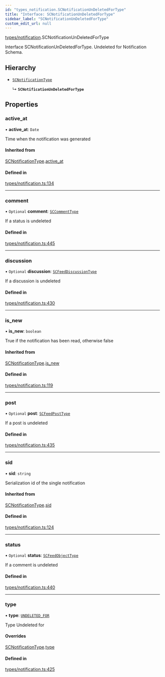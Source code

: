 ```yaml
---
id: "types_notification.SCNotificationUnDeletedForType"
title: "Interface: SCNotificationUnDeletedForType"
sidebar_label: "SCNotificationUnDeletedForType"
custom_edit_url: null
---
```


[types/notification](../modules/types_notification).SCNotificationUnDeletedForType

Interface SCNotificationUnDeletedForType.
Undeleted for Notification Schema.

## Hierarchy

- [`SCNotificationType`](types_notification.SCNotificationType)

  ↳ **`SCNotificationUnDeletedForType`**

## Properties

### active\_at

• **active\_at**: `Date`

Time when the notification was generated

#### Inherited from

[SCNotificationType](types_notification.SCNotificationType).[active_at](types_notification.SCNotificationType#active_at)

#### Defined in

[types/notification.ts:134](https://github.com/selfcommunity/community-ui/blob/7897031/packages/sc-core/src/types/notification.ts#L134)

___

### comment

• `Optional` **comment**: [`SCCommentType`](types_comment.SCCommentType)

If a status is undeleted

#### Defined in

[types/notification.ts:445](https://github.com/selfcommunity/community-ui/blob/7897031/packages/sc-core/src/types/notification.ts#L445)

___

### discussion

• `Optional` **discussion**: [`SCFeedDiscussionType`](types_feed.SCFeedDiscussionType)

If a discussion is undeleted

#### Defined in

[types/notification.ts:430](https://github.com/selfcommunity/community-ui/blob/7897031/packages/sc-core/src/types/notification.ts#L430)

___

### is\_new

• **is\_new**: `boolean`

True if the notification has been read, otherwise false

#### Inherited from

[SCNotificationType](types_notification.SCNotificationType).[is_new](types_notification.SCNotificationType#is_new)

#### Defined in

[types/notification.ts:119](https://github.com/selfcommunity/community-ui/blob/7897031/packages/sc-core/src/types/notification.ts#L119)

___

### post

• `Optional` **post**: [`SCFeedPostType`](types_feed.SCFeedPostType)

If a post is undeleted

#### Defined in

[types/notification.ts:435](https://github.com/selfcommunity/community-ui/blob/7897031/packages/sc-core/src/types/notification.ts#L435)

___

### sid

• **sid**: `string`

Serialization id of the single notification

#### Inherited from

[SCNotificationType](types_notification.SCNotificationType).[sid](types_notification.SCNotificationType#sid)

#### Defined in

[types/notification.ts:124](https://github.com/selfcommunity/community-ui/blob/7897031/packages/sc-core/src/types/notification.ts#L124)

___

### status

• `Optional` **status**: [`SCFeedObjectType`](types_feed.SCFeedObjectType)

If a comment is undeleted

#### Defined in

[types/notification.ts:440](https://github.com/selfcommunity/community-ui/blob/7897031/packages/sc-core/src/types/notification.ts#L440)

___

### type

• **type**: [`UNDELETED_FOR`](../enums/types_notification.SCNotificationTypologyType#undeleted_for)

Type Undeleted for

#### Overrides

[SCNotificationType](types_notification.SCNotificationType).[type](types_notification.SCNotificationType#type)

#### Defined in

[types/notification.ts:425](https://github.com/selfcommunity/community-ui/blob/7897031/packages/sc-core/src/types/notification.ts#L425)
